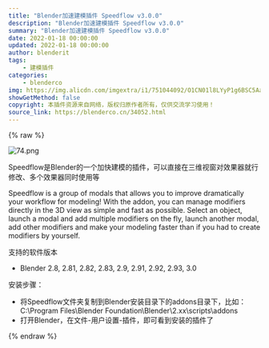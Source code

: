 ```yaml
---
title: "Blender加速建模插件 Speedflow v3.0.0"
description: "Blender加速建模插件 Speedflow v3.0.0"
summary: "Blender加速建模插件 Speedflow v3.0.0"
date: 2022-01-18 00:00:00
updated: 2022-01-18 00:00:00
author: blenderit
tags: 
    - 建模插件
categories:
    - blenderco
img: https://img.alicdn.com/imgextra/i1/751044092/O1CN01l8LYyP1g6BSC5AarU_!!751044092.png
showGetMethod: false
copyright: 本插件资源来自网络，版权归原作者所有，仅供交流学习使用！
source_link: https://blenderco.cn/34052.html
---
```


{% raw %}
<p><img class="aligncenter" src="https://img.alicdn.com/imgextra/i1/751044092/O1CN01l8LYyP1g6BSC5AarU_!!751044092.png" alt="74.png"></p><p>Speedflow是Blender的一个加快建模的插件，可以直接在三维视窗对效果器就行修改、多个效果器同时使用等</p><p>Speedflow is a group of modals that allows you to improve dramatically your workflow for modeling! With the addon, you can manage modifiers directly in the 3D view as simple and fast as possible. Select an object, launch a modal and add multiple modifiers on the fly, launch another modal, add other modifiers and make your modeling faster than if you had to create modifiers by yourself.</p><p>支持的软件版本</p><ul>
<li>Blender 2.8, 2.81, 2.82, 2.83, 2.9, 2.91, 2.92, 2.93, 3.0</li>
</ul><p>安装步骤：</p><ul>
<li>将Speedflow文件夹复制到Blender安装目录下的addons目录下，比如：C:\Program Files\Blender Foundation\Blender\2.xx\scripts\addons</li>
<li>打开Blender，在文件-用户设置-插件，即可看到安装的插件了</li>
</ul>
<div style="display: none">blenderco</div>
{% endraw %}